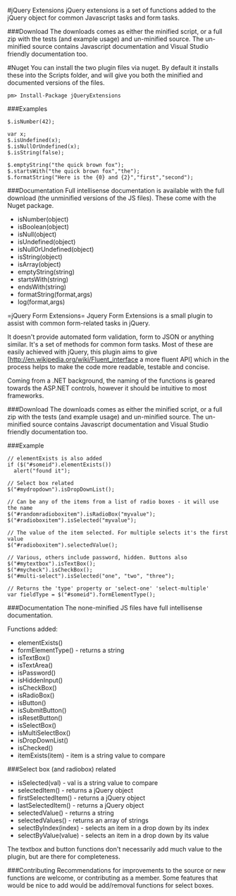 #jQuery Extensions
jQuery extensions is a set of functions added to the jQuery object for common Javascript tasks and form tasks.

###Download
The downloads comes as either the minified script, or a full zip with the tests (and example usage) and un-minified source. The un-minified source contains Javascript documentation and Visual Studio friendly documentation too.

#Nuget
You can install the two plugin files via nuget. By default it installs these into the Scripts folder, and will give you both the minified and documented versions of the files.

	pm> Install-Package jQueryExtensions

###Examples

	$.isNumber(42);
	
	var x;
	$.isUndefined(x);
	$.isNullOrUndefined(x);
	$.isString(false);
	
	$.emptyString("the quick brown fox");
	$.startsWith("the quick brown fox","the");
	$.formatString("Here is the {0} and {2}","first","second");

###Documentation
Full intellisense documentation is available with the full download (the unminified versions of the JS files). These come with the Nuget package.

 * isNumber(object)
 * isBoolean(object)
 * isNull(object)
 * isUndefined(object)
 * isNullOrUndefined(object)
 * isString(object)
 * isArray(object)
 * emptyString(string)
 * startsWith(string)
 * endsWith(string)
 * formatString(format,args)
 * log(format,args)

=jQuery Form Extensions=
Jquery Form Extensions is a small plugin to assist with common form-related tasks in jQuery.

It doesn't provide automated form validation, form to JSON or anything similar. It's a set of methods for common form tasks. Most of these are easily achieved with jQuery, this plugin aims to give [http://en.wikipedia.org/wiki/Fluent_interface a more fluent API] which in the process helps to make the code more readable, testable and concise.

Coming from a .NET background, the naming of the functions is geared towards the ASP.NET controls, however it should be intuitive to most frameworks.

###Download
The downloads comes as either the minified script, or a full zip with the tests (and example usage) and un-minified source. The un-minified source contains Javascript documentation and Visual Studio friendly documentation too.

###Example

	// elementExists is also added
	if ($("#someid").elementExists())
	  alert("found it");
		
	// Select box related
	$("#mydropdown").isDropDownList();
	
	// Can be any of the items from a list of radio boxes - it will use the name
	$("#randomradioboxitem").isRadioBox("myvalue");
	$("#radioboxitem").isSelected("myvalue");
	
	// The value of the item selected. For multiple selects it's the first value
	$("#radioboxitem").selectedValue();
	
	// Various, others include password, hidden. Buttons also
	$("#mytextbox").isTextBox();
	$("#mycheck").isCheckBox();
	$("#multi-select").isSelected("one", "two", "three");
	
	// Returns the 'type' property or 'select-one' 'select-multiple'
	var fieldType = $("#someid").formElementType();

###Documentation
The none-minified JS files have full intellisense documentation.

Functions added:
 * elementExists()  
 * formElementType() - returns a string
 * isTextBox()  
 * isTextArea()
 * isPassword()
 * isHiddenInput()
 * isCheckBox()
 * isRadioBox()
 * isButton()
 * isSubmitButton()
 * isResetButton()
 * isSelectBox()
 * isMultiSelectBox()
 * isDropDownList()
 * isChecked()
 * itemExists(item) - item is a string value to compare

###Select box (and radiobox) related
 * isSelected(val) - val is a string value to compare
 * selectedItem() - returns a jQuery object
 * firstSelectedItem() - returns a jQuery object
 * lastSelectedItem() - returns a jQuery object
 * selectedValue() - returns a string
 * selectedValues() - returns an array of strings
 * selectByIndex(index) - selects an item in a drop down by its index
 * selectByValue(value) - selects an item in a drop down by its value

The textbox and button functions don't necessarily add much value to the plugin, but are there for completeness.

###Contributing
Recommendations for improvements to the source or new functions are welcome, or contributing as a member. Some features that would be nice to add would be add/removal functions for select boxes.
